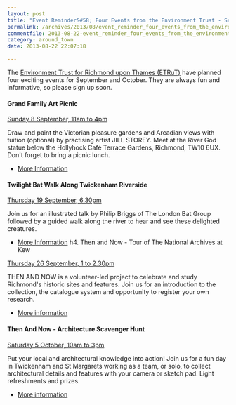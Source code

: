 ```yaml
---
layout: post
title: "Event Reminder&#58; Four Events from the Environment Trust - September and October 2013"
permalink: /archives/2013/08/event_reminder_four_events_from_the_environment_tr.html
commentfile: 2013-08-22-event_reminder_four_events_from_the_environment_tr
category: around_town
date: 2013-08-22 22:07:18

---
```


The [Environment Trust for Richmond upon Thames (ETRuT)](/directory/group/200604230455) have planned four exciting events for September and October. They are always fun and informative, so please sign up soon.

#### Grand Family Art Picnic

[Sunday 8 September, 11am to 4pm](/event/event/200705144112)

Draw and paint the Victorian pleasure gardens and Arcadian views with tuition (optional) by practising artist JILL STOREY. Meet at the River God statue below the Hollyhock Café Terrace Gardens, Richmond, TW10 6UX. Don't forget to bring a picnic lunch.

-   [More Information](/event/event/200705144112)

#### Twilight Bat Walk Along Twickenham Riverside

[Thursday 19 September, 6.30pm](/event/event/200705144113)

Join us for an illustrated talk by Philip Briggs of The London Bat Group followed by a guided walk along the river to hear and see these delighted creatures.

-   [More Information](/event/event/200705144113)
    h4. Then and Now - Tour of The National Archives at Kew

[Thursday 26 September, 1 to 2.30pm](/event/tour/200705144110)

THEN AND NOW is a volunteer-led project to celebrate and study Richmond's historic sites and features. Join us for an introduction to the collection, the catalogue system and opportunity to register your own research.

-   [More information](/event/tour/200705144110)

#### Then And Now - Architecture Scavenger Hunt

[Saturday 5 October, 10am to 3pm](/event/event/200705144111)

Put your local and architectural knowledge into action! Join us for a fun day in Twickenham and St Margarets working as a team, or solo, to collect architectural details and features with your camera or sketch pad. Light refreshments and prizes.

-   [More information](/event/event/200705144111)
